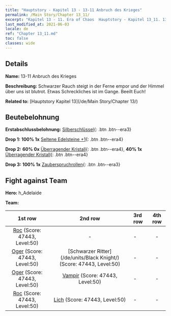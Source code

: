 ```yaml
---
title: "Hauptstory - Kapitel 13 - 13-11 Anbruch des Krieges"
permalink: /Main Story/Chapter 13_11/
excerpt: "Kapitel 13 - 11. Era of Chaos  Hauptstory - Kapitel 13_11. 13-11 Anbruch des Krieges"
last_modified_at: 2021-06-03
locale: de
ref: "Chapter 13_11.md"
toc: false
classes: wide
---
```


## Details

 **Name:** 13-11 Anbruch des Krieges

 **Beschreibung:** Schwarzer Rauch steigt in der Ferne empor und der Himmel über uns ist blutrot. Etwas Schreckliches ist im Gange. Beeilt Euch!

 **Related to:** [Hauptstory Kapitel 13](/de/Main Story/Chapter 13/)

## Beutebelohnung

 **Erstabschlussbelohnung:** [Silberschlüssel](/ItemsDE/con_693/){: .btn .btn--era3}

 **Drop 1:** **100% 1x** [Seltene Edelsteine +1](/ItemsDE/mat_44/){: .btn .btn--era4}

 **Drop 2:** **60% 0x** [Überragender Kristall](/ItemsDE/mat_38/){: .btn .btn--era4}, **40% 1x** [Überragender Kristall](/ItemsDE/mat_38/){: .btn .btn--era4}

 **Drop 3:** **100% 1x** [Zauberspruchrollen](/ItemsDE/con_694/){: .btn .btn--era3}


## Fight against Team
 **Hero:** h_Adelaide

 **Team:**


  | 1st row | 2nd row | 3rd row | 4th row |
  |:----:|:----:|:----|:----:|
  | [Roc](/de/units/Roc/) (Score: 47443, Level:50)  | - | - | - |
  | [Oger](/de/units/Ogre/) (Score: 47443, Level:50)  | [Schwarzer Ritter](/de/units/Black Knight/) (Score: 47443, Level:50)  | - | - |
  | [Oger](/de/units/Ogre/) (Score: 47443, Level:50)  | [Vampir](/de/units/Vampire/) (Score: 47443, Level:50)  | - | - |
  | [Roc](/de/units/Roc/) (Score: 47443, Level:50)  | [Lich](/de/units/Lich/) (Score: 47443, Level:50)  | - | - |


